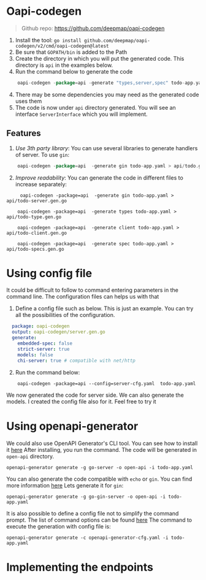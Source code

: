 # Oapi-codegen
> Github repo: https://github.com/deepmap/oapi-codegen

1. Install the tool: `go install github.com/deepmap/oapi-codegen/v2/cmd/oapi-codegen@latest`
2. Be sure that `GOPATH/bin` is added to the Path
3. Create the directory in which you will put the generated code. This directory is `api` in the examples below.
3. Run the command below to generate the code
```go
    oapi-codegen -package=api -generate "types,server,spec" todo-app.yaml > api/todo.gen.go 
```
4. There may be some dependencies you may need as the generated code uses them
5. The code is now under `api` directory generated. You will see an interface `ServerInterface` which you will implement.

## Features
1. *Use 3th party library*: You can use several libraries to generate handlers of server. To use `gin`:
```go
    oapi-codegen -package=api  -generate gin todo-app.yaml > api/todo.gen.go 
```

2. *Improve readability*: You can generate the code in different files to increase separately:
```
     oapi-codegen -package=api  -generate gin todo-app.yaml > api/todo-server.gen.go   
```

```
    oapi-codegen -package=api  -generate types todo-app.yaml > api/todo-type.gen.go     
```

```
    oapi-codegen -package=api  -generate client todo-app.yaml > api/todo-client.gen.go
```

```
    oapi-codegen -package=api  -generate spec todo-app.yaml > api/todo-specs.gen.go  
```
# Using config file
It could be difficult to follow to command entering parameters in the command line. The configuration files can helps us with that
1. Define a config file such as below. This is just an example. You can try all the possibilities of the configuration.
```yaml
  package: oapi-codegen
  output: oapi-codegen/server.gen.go
  generate:
    embedded-spec: false
    strict-server: true
    models: false
    chi-server: true # compatible with net/http
```
2. Run the command below:
```
    oapi-codegen -package=api --config=server-cfg.yaml  todo-app.yaml
```

We now generated the code for server side. We can also generate the models. I created the config file also for it. Feel 
free to try it

# Using openapi-generator
We could also use OpenAPI Generator's CLI tool. You can see how to install it [here](https://openapi-generator.tech/docs/installation)
After installing,  you run the command. The code will be generated in `open-api` directory. 
```
openapi-generator generate -g go-server -o open-api -i todo-app.yaml
```
You can also generate the code compatible with `echo` or `gin`. You can find more information [here](https://openapi-generator.tech/docs/generators#server-generators)
Lets generate it for `gin`:
```
openapi-generator generate -g go-gin-server -o open-api -i todo-app.yaml
```

It is also possible to define a config file not to simplify the command prompt. The list of command options can be found [here](https://openapi-generator.tech/docs/generators/go-gin-server/)
The  command to execute the generation with config file is:
```
openapi-generator generate -c openapi-generator-cfg.yaml -i todo-app.yaml             
```

# Implementing the endpoints